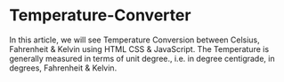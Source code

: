 # Temperature-Converter
In this article, we will see Temperature Conversion between Celsius, Fahrenheit &amp; Kelvin using HTML CSS &amp; JavaScript. The Temperature is generally measured in terms of unit degree., i.e. in degree centigrade, in degrees, Fahrenheit &amp; Kelvin.
